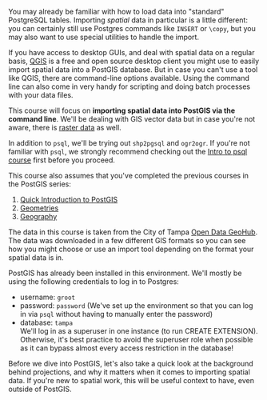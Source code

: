 You may already be familiar with how to load data into "standard" 
PostgreSQL tables. Importing _spatial_ data in particular is a little different: you 
can certainly still use Postgres commands like `INSERT` or `\copy`, but you may
 also want to use special utilities to handle the import.  

If you have access to desktop GUIs, and deal with spatial data on a regular 
basis, [QGIS](https://qgis.org/en/site/) is a free and open source desktop client you might use to 
easily import spatial data into a PostGIS database. But in case you can't use a
 tool like QGIS, there are command-line options available. Using the 
 command line can also come in very handy for scripting and doing batch processes 
 with your data files.

This course will focus on **importing spatial data into PostGIS via the command 
line**. We'll be dealing with GIS vector data but in case you're not aware, there 
is [raster data](https://gisgeography.com/spatial-data-types-vector-raster/) as well.

In addition to `psql`, we'll be trying out `shp2pgsql` and `ogr2ogr`. If 
you're not familiar with `psql`, we strongly recommend checking out the [Intro to
psql course](https://learn.crunchydata.com/postgresql-devel/courses/basics/intropsql)
 first before you proceed.

This course also assumes that you've completed the previous courses in the 
PostGIS series: 
1. [Quick Introduction to PostGIS](https://learn.crunchydata.com/postgis/qpostgisintro/)
2. [Geometries](https://learn.crunchydata.com/postgis/geometries/)
3. [Geography](https://learn.crunchydata.com/postgis/geography/)

The data in this course is taken from the City of Tampa [Open Data GeoHub](https://city-tampa.opendata.arcgis.com/).
The data was downloaded in a few different GIS formats so you can see how you 
might choose or use an import tool depending on the format your spatial data is in.

PostGIS has already been installed in this environment. We'll mostly be using the following
 credentials to log in to Postgres:
- username: `groot`
- password: `password` (We've set up the environment so that you can log in via
`psql` without having to manually enter the password)
- database: `tampa`  
We'll log in as a superuser in one instance (to run CREATE EXTENSION). Otherwise,
 it's best practice to avoid the superuser role when possible as it can bypass 
 almost every access restriction in the database!


Before we dive into PostGIS, let's also take a quick look at the 
background behind projections, and why it matters when it comes to importing 
spatial data. If you're new to spatial work, this will be useful context to 
have, even outside of PostGIS. 
